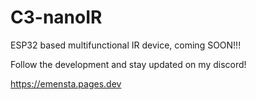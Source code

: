 # C3-nanoIR
ESP32 based multifunctional IR device, coming SOON!!!

Follow the development and stay updated on my discord!

https://emensta.pages.dev
